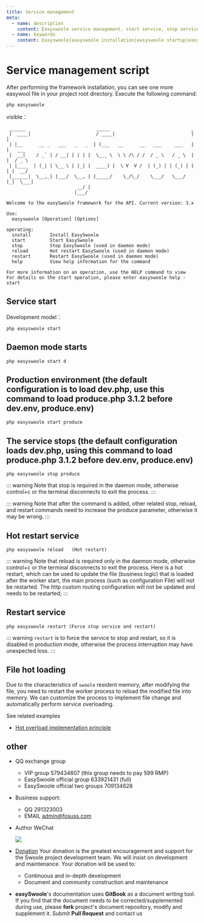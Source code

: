 ```yaml
---
title: Service management
meta:
  - name: description
    content: Easyswoole service management, start service, stop service, etc.
  - name: keywords
    content: Easyswoole|easyswoole installation|easyswoole startup|easyswoole soft restart|easyswoole restart
---
```


# Service management script
After performing the framework installation, you can see one more easywool file in your project root directory.
Execute the following command:
```
php easyswoole
```
visible：
```
 ______                          _____                              _
 |  ____|                        / ____|                            | |
 | |__      __ _   ___   _   _  | (___   __      __   ___     ___   | |   ___
 |  __|    / _` | / __| | | | |  \___ \  \ \ /\ / /  / _ \   / _ \  | |  / _ \
 | |____  | (_| | \__ \ | |_| |  ____) |  \ V  V /  | (_) | | (_) | | | |  __/
 |______|  \__,_| |___/  \__, | |_____/    \_/\_/    \___/   \___/  |_|  \___|
                          __/ |
                         |___/

Welcome to the easySwoole framework for the API. Current version: 3.x

Use:
  easyswoole [Operation] [Options]

operating:
  install       Install EasySwoole
  start         Start EasySwoole
  stop          Stop EasySwoole (used in daemon mode)
  reload        Hot restart EasySwoole (used in daemon mode)
  restart       Restart EasySwoole (used in daemon mode)
  help          View help information for the command

For more information on an operation, use the HELP command to view
For details on the start operation, please enter easyswoole help -start
```

## Service start
Development model： 
```
php easyswoole start
```
## Daemon mode starts
```
php easyswoole start d
```
## Production environment (the default configuration is to load dev.php, use this command to load produce.php 3.1.2 before dev.env, produce.env)
```
php easyswoole start produce
```
## The service stops (the default configuration loads dev.php, using this command to load produce.php 3.1.2 before dev.env, produce.env)
```
php easyswoole stop produce
```

::: warning 
 Note that stop is required in the daemon mode, otherwise control+c or the terminal disconnects to exit the process.
:::

::: warning
 Note that after the command is added, other related stop, reload, and restart commands need to increase the produce parameter, otherwise it may be wrong.
:::

## Hot restart service
```
php easyswoole reload   (Hot restart)
```

::: warning
 Note that reload is required only in the daemon mode, otherwise control+c or the terminal disconnects to exit the process. Here is a hot restart, which can be used to update the file (business logic) that is loaded after the worker start, the main process (such as configuration File) will not be restarted. The http custom routing configuration will not be updated and needs to be restarted;
:::

## Restart service
```
php easyswoole restart (Force stop service and restart)
```

::: warning
`restart` is to force the service to stop and restart, so it is disabled in production mode, otherwise the process interruption may have unexpected loss.
:::


## File hot loading

Due to the characteristics of `swoole` resident memory, after modifying the file, you need to restart the worker process to reload the modified file into memory. We can customize the process to implement file change and automatically perform service overloading.

See related examples

- [Hot overload implementation principle](../Other/hotReload.md)

## other

- QQ exchange group
    - VIP group 579434607 (this group needs to pay 599 RMP)
    - EasySwoole official group 633921431 (full)
    - EasySwoole official two groups 709134628
    
- Business support:
    - QQ 291323003
    - EMAIL admin@fosuss.com   
- Author WeChat

     ![](/resources/authWx.png)
    
- [Donation](../Preface/donation.md)
  Your donation is the greatest encouragement and support for the Swoole project development team. We will insist on development and maintenance. Your donation will be used to:
        
  - Continuous and in-depth development
  - Document and community construction and maintenance
  
- **easySwoole**'s documentation uses **GitBook** as a document writing tool. If you find that the document needs to be corrected/supplemented during use, please **fork** project's document repository, modify and supplement it. Submit **Pull Request** and contact us